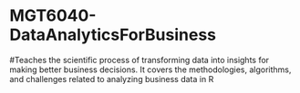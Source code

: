 # MGT6040-DataAnalyticsForBusiness

#Teaches the scientific process of transforming data into insights for making better business decisions. It covers the methodologies, algorithms, and challenges related to analyzing business data in R
